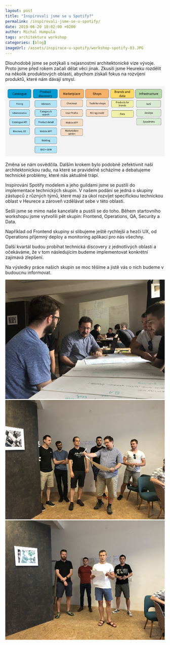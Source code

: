 ```yaml
---
layout: post
title: "Inspirovali jsme se u Spotify?"
permalink: /inspirovali-jsme-se-u-spotify/
date: 2019-06-20 10:02:00 +0200
author: Michal Humpula
tags: architektura workshop
categories: [blog]
imageUrl: /assets/inspirace-u-spotify/workshop-spotify-03.JPG
---
```


Dlouhodobě jsme se potýkali s nejasnostmi architektonické vize vývoje. Proto jsme před rokem začali dělat věci jinak. Zkusili jsme Heureku rozdělit na několik produktových oblastí, abychom získali fokus na rozvíjení produktů, které nám dávají smysl.

![Produktové oblasti Heureky](/assets/inspirace-u-spotify/workshop-spotify-01.png)

Změna se nám osvědčila. Dalším krokem bylo podobně zefektivnit naši architektonickou radu, na které se pravidelně scházíme a debatujeme technické problémy, které nás aktuálně trápí.

Inspirováni Spotify modelem a jeho guildami jsme se pustili do implementace technických skupin. V našem podání se jedná o skupiny zástupců z různých týmů, které mají za úkol rozvíjet specifickou technickou oblast v Heurece a zároveň vzdělávat sebe v této oblasti.

Sešli jsme se mimo naše kanceláře a pustili se do toho. Během startovního workshopu jsme vytvořili pět skupin: Frontend, Operations, QA, Security a Data.

Například od Frontend skupiny si slibujeme ještě rychlejší a hezčí UX, od Operations příjemný deploy a monitoring aplikací pro nás všechny.

Další kvartál budou probíhat technická discovery z jednotlivých oblastí a očekáváme, že v tom následujícím budeme implementovat konkrétní zajímavá zlepšení.

Na výsledky práce našich skupin se moc těšíme a jistě vás o nich budeme v budoucnu informovat.

![Práce v plném proudu](/assets/inspirace-u-spotify/workshop-spotify-02.JPG)
![Prezentace výsledku jedné ze skupin](/assets/inspirace-u-spotify/workshop-spotify-03.JPG)
![Prezentace výsledku jedné ze skupin](/assets/inspirace-u-spotify/workshop-spotify-04.JPG)